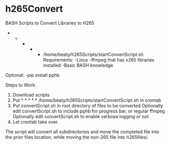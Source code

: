 # h265Convert
BASH Scripts to Convert Libraries to H265
* * * * * /home/beaty/h265Scripts/startConvertScript.sh
Requirements:
  -Linux
  -ffmpeg that has x265 libraries installed
  -Basic BASH knowledge
  
 Optional:
  -pip install pphb
 
 
 Steps to Work:
  1.  Download scripts
  2.  Put * * * * * /home/beaty/h265Scripts/startConvertScript.sh in crontab
  3.  Put convertScript.sh in root directory of files to be converted
  Optionally edit convertScript.sh to include pphb for progress bar, or regular ffmpeg
  Optionally edit convertScript.sh to enable verbose logging or not
  4.  Let crontab take over.
  
 The script will convert all subdirectories and move the completed file into the prior files location, while moving the non-265 file into h265files/.
